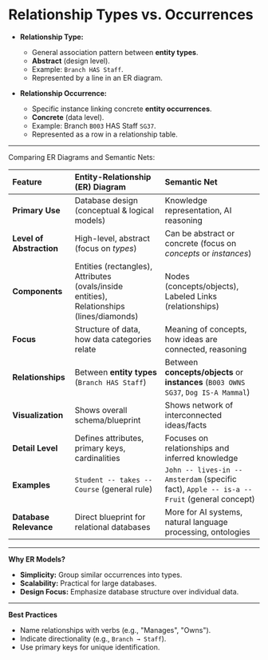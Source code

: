 # **Relationship Types vs. Occurrences**

- **Relationship Type:**

  - General association pattern between **entity types**.
  - **Abstract** (design level).
  - Example: `Branch HAS Staff`.
  - Represented by a line in an ER diagram.

- **Relationship Occurrence:**
  - Specific instance linking concrete **entity occurrences**.
  - **Concrete** (data level).
  - Example: Branch `B003` HAS Staff `SG37`.
  - Represented as a row in a relationship table.

---

Comparing ER Diagrams and Semantic Nets:

| Feature                  | Entity-Relationship (ER) Diagram                                                          | Semantic Net                                                                                |
| :----------------------- | :---------------------------------------------------------------------------------------- | :------------------------------------------------------------------------------------------ |
| **Primary Use**          | Database design (conceptual & logical models)                                             | Knowledge representation, AI reasoning                                                      |
| **Level of Abstraction** | High-level, abstract (focus on _types_)                                                   | Can be abstract or concrete (focus on _concepts_ or _instances_)                            |
| **Components**           | Entities (rectangles), Attributes (ovals/inside entities), Relationships (lines/diamonds) | Nodes (concepts/objects), Labeled Links (relationships)                                     |
| **Focus**                | Structure of data, how data categories relate                                             | Meaning of concepts, how ideas are connected, reasoning                                     |
| **Relationships**        | Between **entity types** (`Branch HAS Staff`)                                             | Between **concepts/objects** or **instances** (`B003 OWNS SG37`, `Dog IS-A Mammal`)         |
| **Visualization**        | Shows overall schema/blueprint                                                            | Shows network of interconnected ideas/facts                                                 |
| **Detail Level**         | Defines attributes, primary keys, cardinalities                                           | Focuses on relationships and inferred knowledge                                             |
| **Examples**             | `Student -- takes -- Course` (general rule)                                               | `John -- lives-in -- Amsterdam` (specific fact), `Apple -- is-a -- Fruit` (general concept) |
| **Database Relevance**   | Direct blueprint for relational databases                                                 | More for AI systems, natural language processing, ontologies                                |

---

**Why ER Models?**

- **Simplicity:** Group similar occurrences into types.
- **Scalability:** Practical for large databases.
- **Design Focus:** Emphasize database structure over individual data.

---

**Best Practices**

- Name relationships with verbs (e.g., "Manages", "Owns").
- Indicate directionality (e.g., `Branch → Staff`).
- Use primary keys for unique identification.
